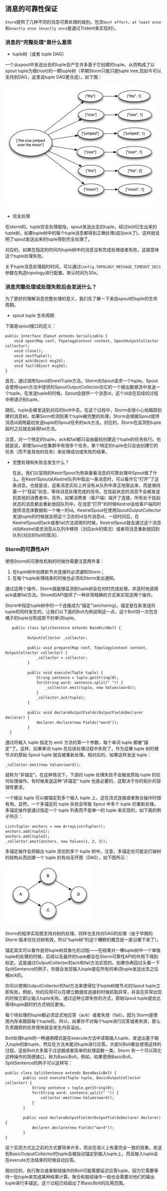 ## 消息的可靠性保证

`Storm`提供了几种不同的消息可靠处理的级别。包含`best effort`、`at least once`和`exactly once`（`exactly once`是通过Trident来实现的）。

### 消息的"完整处理"是什么意思

 + tuple树（或者 tuple DAG）

  一个从spout中发送出去的tuple会产生许多基于它创建的tuple。从而构成了以spout tuple为根(root)的一颗tuple树（早期Storm只能只能tuple tree,现如今可以支持到DAG，这里说tuple DAG更合适）。如下图：

  ![storm tuple tree](../charts/storm_tuple_tree.png)


 + 完全处理

  在storm的，tuple完全处理是指，spout发送出去的tuple，经过bolt衍生出来的tuple树，如果tuple树中的每个tuple消息都得到正确处理(成功ack了)，这样就说明了spout发送出来的tuple得到完全处理了。

  对应的，如果在指定的时间内tuple树中的消息没有完成处理或者失败，这就意味这个tuple处理失败。

  关于tuple消息处理超时时间，可以通过`Config.TOPOLOGY_MESSAGE_TIMEOUT_SECS`参数在构造topology进行配置，默认时间为30s。

### 消息完整处理或处理失败后会发送什么？

  为了更好的理解消息完整处理的意义，我们先了解一下来自spout的tuple的生命周期。

  + spout tuple 生命周期

   下面是spout接口的定义：

   ```
   public interface ISpout extends Serializable {
       void open(Map conf, TopologyContext context, SpoutOutputCollector collector);
       void close();
       void nextTuple();
       void ack(Object msgId);
       void fail(Object msgId);
   }
   ```

   首先，通过调用Spout的nextTuple方法。Storm向Spout请求一个tuple。Spout会使用open方法中提供的SpoutOutputCollector向它的一个输出数据流中发送一个tuple。在发送tuple的时候，Spout会提供一个消息id，这个id会在后续的过程中用语识别tuple。

   随后，tuple会被发送到对应的bolt中去，在这个过程中，Storm会很小心地跟踪创建的消息树。如果Sorm检测到某个tuple被完整的处理，Storm会根据Spout提供消息id调用最初发送tuple的Spout任务的ack方法。对应的，Storm在监测到tuple超时之后就会掉用fail方法。

   注意，对一个特定的tuple，ack和fail都只会由最初创建这个tuple的任务执行。也就是说，即使Spout在集群中有很多个任务，某个特定的tuple也只会由创建它的任务（而不是其他的任务）来处理成功或失败的结果。

+ 完整处理和失败会发生什么？

  在此，我们以官网的KestrlSpout为例来看看消息的可靠处理中Spout做了什么。在KestrlSpout从Kestrel队列中取出一条消息时，可以看作它“打开”了这条消息。也就是说，这条消息实际上并没有从队列中真正地取出来，而是保持着一个“挂起”状态，等待消息处理完成的信号。在挂起状态的消息不会被发送到其他的消费者中。另外，如果消费者（客户端）端开了连接，所有处于挂起状态的消息都会重新放回队列中。在消息“打开”的时候Kestrel会给客户端同时提供消息体数据和一个唯一的id。KestrelSpout在使用SpoutOutputCollector发送tuple的时候就会把这个卫衣的id当作消息id，一段时间后，在KestrelSpout的ack或者fail方法调用的时候，KestrolSpout就会通过这个消息id向Kestrel请求消息从队列中移除（对应ack的情况）或者将消息重新放回到队列(对应的fail的情况).

### Storm的可靠性API

 使用Storm的可靠性机制的时候你需要注意两件事：

  1. 在tuple树中创建新节点连接时必须通知Storm；
  2. 在每个tuple处理结束的时候也必须向Storm发出通知。

通过这两个操作，Storm就能够监测到tuple树会在何时完成处理，并适时地调用ack或者fail方法。Strom的API提供了一种非常精确的方式来实现这两个操作。

Storm中指定tuple树中的一个连接成为“锚定”(anchoring)。锚定是在新发送的tuple的同时发生的。让我们以下面的Bolt为例说明这一点，这个Bolt将一次包含橘子的tuple分割成若干的单词tuple。

```
   public class SplitSentence extends BaseRichBolt {

          OutputCollector _collector;

          public void prepare(Map conf, TopologyContext context, OutputCollector collector) {
              _collector = collector;
          }

          public void execute(Tuple tuple) {
              String sentence = tuple.getString(0);
              for(String word: sentence.split(" ")) {
                  _collector.emit(tuple, new Values(word));
              }
              _collector.ack(tuple);
          }

          public void declareOutputFields(OutputFieldsDeclarer declarer) {
              declarer.declare(new Fields("word"));
          }
  }
```
通过将输入 tuple 指定为 emit 方法的第一个参数，每个单词 tuple 都被“锚定”了。这样，如果单词 tuple 在后续处理过程中失败了，作为这棵 tuple 树的根节点的原始 Spout tuple 就会被重新处理。相对应的，如果这样发送 tuple：

```
_collector.emit(new Values(word));
```

就称为“非锚定”。在这种情况下，下游的 tuple 处理失败不会触发原始 tuple 的任何处理操作。有时候发送这种“非锚定” tuple 也是必要的，这取决于你的拓扑的容错性要求。

一个输出 tuple 可以被锚定到多个输入 tuple 上，这在流式连接或者聚合操作时很有用。显然，一个多锚定的 tuple 失败会导致 Spout 中多个 tuple 的重新处理。多锚定操作是通过指定一个 tuple 列表而不是单一的 tuple 来实现的，如下面的例子所示：

```
List<Tuple> anchors = new ArrayList<Tuple>();
anchors.add(tuple1);
anchors.add(tuple2);
_collector.emit(anchors, new Values(1, 2, 3));

```

多锚定操作会把输出 tuple 添加到多个 tuple 树中。注意，多锚定也可能会打破树的结构从而创建一个 tuple 的有向无环图（DAG），如下图所示：

![storm tuple DAG](../charts/storm_tuple_dag.png)

Storm的程序实现既支持对树的处理，同样也支持对DAG的处理（由于早期的 Storm 版本仅仅对树有效，所以“tuple树”的这个糟糕的概念就一直沿袭下来了）。

锚定其实可以看作是将tuple树具象化的过程——在结束对一棵tuple树中一个单独tuple的处理的时候，后续以及最终的tuple都会在Storm可靠性API的作用下得到标定。这是通过OutputCollector的ack和fail方法实现的。如果你再回过头看一下SplitSentence的例子，你就会发现输入tuple是在所有的单词tuple发送出去之后被ack的。

你可以使用OutputCollector的fail方法来使得位于tuple树根节点的Spout tuple立即失败。例如，你的应用可以在建立数据库连接的时候抓取异常，并且在异常出现的时候立即让输入tuple失败。通过这种立即失败的方式，原始Spout tuple就会比等待tuple超时的方式响应更快。

每个待处理的tuple都必须显式地应答（ack）或者失效（fail）。因为 Storm是使用内存来跟踪每个tuple的，所以，如果你不对每个tuple进行应答或者失效，那么负责跟踪的任务很快就会发生内存溢出。

Bolt处理tuple的一种通用模式是在execute方法中读取输入tuple、发送出基于输入tuple的新tuple，然后在方法末尾对tuple进行应答。大部分Bolt都会使用这样的过程。这些Bolt大多属于过滤器或者简单的处理函数一类。Storm 有一个可以简化这种操作的简便接口，称为BasicBolt。例如，如果使用BasicBolt，SplitSentence的例子可以这样写：

```
public class SplitSentence extends BaseBasicBolt {
        public void execute(Tuple tuple, BasicOutputCollector collector) {
            String sentence = tuple.getString(0);
            for(String word: sentence.split(" ")) {
                collector.emit(new Values(word));
            }
        }

        public void declareOutputFields(OutputFieldsDeclarer declarer) {
            declarer.declare(new Fields("word"));
        }
}
```

这个实现方式比之前的方式要简单许多，而且在语义上有着完全一致的效果。发送到BasicOutputCollector的tuple会被自动锚定到输入tuple上，而且输入tuple会在execute方法结束的时候自动应答。

相对应的，执行聚合或者联结操作的Bolt可能需要延迟应答tuple，因为它需要等待一批tuple来完成某种结果计算。聚合和联结操作一般也会需要对他们的输出tuple进行多锚定。这个过程已经超出了IBasicBolt的应用范围。

